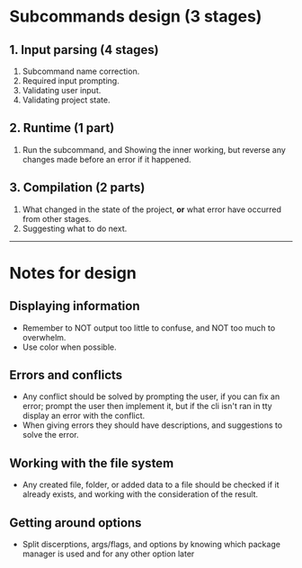 # Subcommands design (3 stages)
## 1. Input parsing (4 stages)
1. Subcommand name correction.
2. Required input prompting.
3. Validating user input.
4. Validating project state.
## 2. Runtime (1 part) 
1. Run the subcommand, and Showing the inner working, but reverse any changes made before an error if it happened.
## 3. Compilation (2 parts)
1. What changed in the state of the project, **or** what error have occurred from other stages.  
2. Suggesting what to do next. 
---
# Notes for design
## Displaying information 
- Remember to NOT output too little to confuse, and NOT too much to overwhelm.
- Use color when possible.
## Errors and conflicts
- Any conflict should be solved by prompting the user, if you can fix an error; prompt the user then implement it, but if the cli isn't ran in tty display an error with the conflict.
- When giving errors they should have descriptions, and suggestions to solve the error.
## Working with the file system
- Any created file, folder, or added data to a file should be checked if it already exists, and working with the consideration of the result.     
## Getting around options 
- Split discerptions, args/flags, and options by knowing which package manager is used and for any other option later